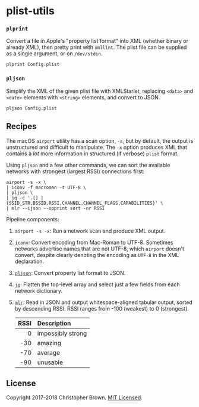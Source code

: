 # plist-utils


### `plprint`

Convert a file in Apple's "property list format" into XML (whether binary or already XML),
then pretty print with `xmllint`.
The plist file can be supplied as a single argument, or on `/dev/stdin`.

    plprint Config.plist


### `pljson`

Simplify the XML of the given plist file with XMLStarlet,
replacing `<data>` and `<date>` elements with `<string>` elements,
and convert to JSON.

    pljson Config.plist


## Recipes

The macOS `airport` utility has a scan option, `-s`,
but by default, the output is unstructured and difficult to manipulate.
The `-x` option produces XML that contains a _lot_ more information in structured (if verbose) `plist` format.

Using `pljson` and a few other commands,
we can sort the available networks with strongest (largest RSSI) connections first:

    airport -s -x \
    | iconv -f macroman -t UTF-8 \
    | pljson \
    | jq -c '.[] | {SSID_STR,BSSID,RSSI,CHANNEL,CHANNEL_FLAGS,CAPABILITIES}' \
    | mlr --ijson --opprint sort -nr RSSI

Pipeline components:

1. `airport -s -x`:
   Run a network scan and produce XML output.
2. `iconv`:
   Convert encoding from Mac-Roman to UTF-8.
   Sometimes networks advertise names that are not UTF-8, which `airport` doesn't convert,
   despite clearly denoting the encoding as `UTF-8` in the XML declaration.
3. [`pljson`](#pljson):
   Convert property list format to JSON.
4. [`jq`](https://stedolan.github.io/jq/):
   Flatten the top-level array and select just a few fields from each network dictionary.
5. [`mlr`](https://johnkerl.org/miller/doc/):
   Read in JSON and output whitespace-aligned tabular output, sorted by descending RSSI.
   RSSI ranges from -100 (weakest) to 0 (strongest).

   | RSSI | Description       |
   |-----:|:------------------|
   |    0 | impossibly strong |
   |  -30 | amazing           |
   |  -70 | average           |
   |  -90 | unusable          |


## License

Copyright 2017-2018 Christopher Brown.
[MIT Licensed](https://chbrown.github.io/licenses/MIT/#2017-2018).
